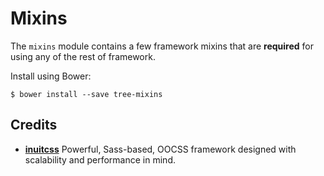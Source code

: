 # Mixins

The `mixins` module contains a few framework mixins that are **required** for
using any of the rest of framework.

Install using Bower:

    $ bower install --save tree-mixins

## Credits

* **[inuitcss](https://github.com/inuitcss)** Powerful, Sass-based, OOCSS
framework designed with scalability and performance in mind.
